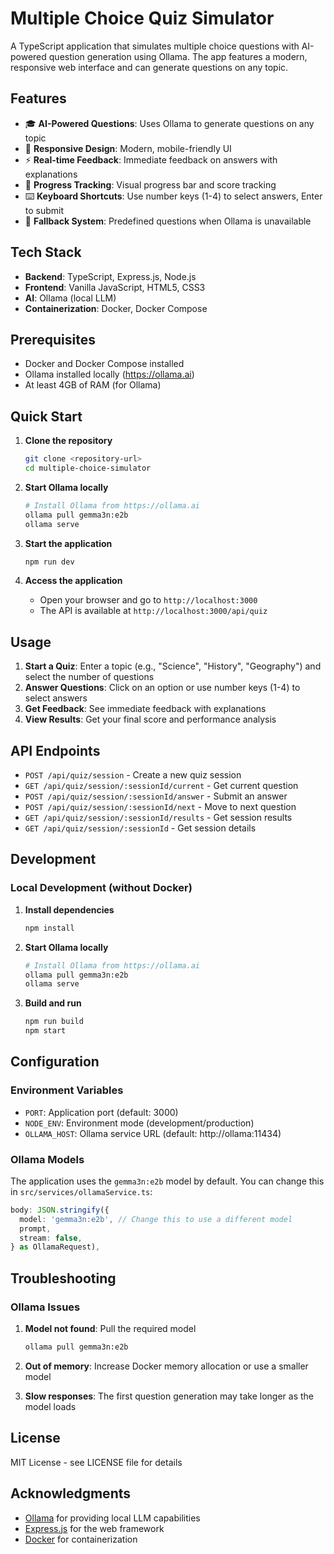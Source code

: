 # Multiple Choice Quiz Simulator

A TypeScript application that simulates multiple choice questions with AI-powered question generation using Ollama. The app features a modern, responsive web interface and can generate questions on any topic.

## Features

- 🎓 **AI-Powered Questions**: Uses Ollama to generate questions on any topic
- 📱 **Responsive Design**: Modern, mobile-friendly UI
- ⚡ **Real-time Feedback**: Immediate feedback on answers with explanations
- 🎯 **Progress Tracking**: Visual progress bar and score tracking
- ⌨️ **Keyboard Shortcuts**: Use number keys (1-4) to select answers, Enter to submit
- 🔄 **Fallback System**: Predefined questions when Ollama is unavailable

## Tech Stack

- **Backend**: TypeScript, Express.js, Node.js
- **Frontend**: Vanilla JavaScript, HTML5, CSS3
- **AI**: Ollama (local LLM)
- **Containerization**: Docker, Docker Compose

## Prerequisites

- Docker and Docker Compose installed
- Ollama installed locally (https://ollama.ai)
- At least 4GB of RAM (for Ollama)

## Quick Start

1. **Clone the repository**
   ```bash
   git clone <repository-url>
   cd multiple-choice-simulator
   ```

2. **Start Ollama locally**
   ```bash
   # Install Ollama from https://ollama.ai
   ollama pull gemma3n:e2b
   ollama serve
   ```

3. **Start the application**
   ```bash
   npm run dev
   ```

3. **Access the application**
   - Open your browser and go to `http://localhost:3000`
   - The API is available at `http://localhost:3000/api/quiz`

## Usage

1. **Start a Quiz**: Enter a topic (e.g., "Science", "History", "Geography") and select the number of questions
2. **Answer Questions**: Click on an option or use number keys (1-4) to select answers
3. **Get Feedback**: See immediate feedback with explanations
4. **View Results**: Get your final score and performance analysis

## API Endpoints

- `POST /api/quiz/session` - Create a new quiz session
- `GET /api/quiz/session/:sessionId/current` - Get current question
- `POST /api/quiz/session/:sessionId/answer` - Submit an answer
- `POST /api/quiz/session/:sessionId/next` - Move to next question
- `GET /api/quiz/session/:sessionId/results` - Get session results
- `GET /api/quiz/session/:sessionId` - Get session details

## Development

### Local Development (without Docker)

1. **Install dependencies**
   ```bash
   npm install
   ```

2. **Start Ollama locally**
   ```bash
   # Install Ollama from https://ollama.ai
   ollama pull gemma3n:e2b
   ollama serve
   ```

3. **Build and run**
   ```bash
   npm run build
   npm start
   ```

## Configuration

### Environment Variables

- `PORT`: Application port (default: 3000)
- `NODE_ENV`: Environment mode (development/production)
- `OLLAMA_HOST`: Ollama service URL (default: http://ollama:11434)

### Ollama Models

The application uses the `gemma3n:e2b` model by default. You can change this in `src/services/ollamaService.ts`:

```typescript
body: JSON.stringify({
  model: 'gemma3n:e2b', // Change this to use a different model
  prompt,
  stream: false,
} as OllamaRequest),
```

## Troubleshooting

### Ollama Issues

1. **Model not found**: Pull the required model
   ```bash
   ollama pull gemma3n:e2b
   ```

2. **Out of memory**: Increase Docker memory allocation or use a smaller model

3. **Slow responses**: The first question generation may take longer as the model loads

## License

MIT License - see LICENSE file for details

## Acknowledgments

- [Ollama](https://ollama.ai) for providing local LLM capabilities
- [Express.js](https://expressjs.com) for the web framework
- [Docker](https://docker.com) for containerization 